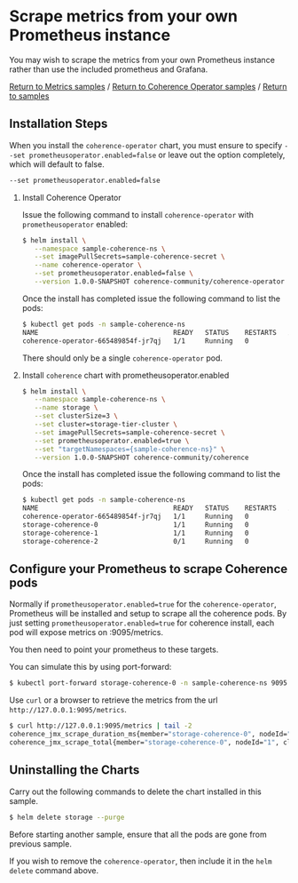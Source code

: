 # Scrape metrics from your own Prometheus instance

You may wish to scrape the metrics from your own Prometheus instance rather than use the 
included prometheus and Grafana. 

[Return to Metrics samples](../) / [Return to Coherence Operator samples](../../) / [Return to samples](../../../README.md#list-of-samples)

## Installation Steps

When you install the `coherence-operator` chart, you must ensure to specify `--set prometheusoperator.enabled=false`
 or leave out the option completely, which will default to false. 

```bash
--set prometheusoperator.enabled=false
```

1. Install Coherence Operator

   Issue the following command to install `coherence-operator` with `prometheusoperator` enabled:
   
   ```bash
   $ helm install \
      --namespace sample-coherence-ns \
      --set imagePullSecrets=sample-coherence-secret \
      --name coherence-operator \
      --set prometheusoperator.enabled=false \
      --version 1.0.0-SNAPSHOT coherence-community/coherence-operator
   ```
   
   Once the install has completed issue the following command to list the pods:
   ```bash
   $ kubectl get pods -n sample-coherence-ns
   NAME                                  READY   STATUS    RESTARTS   AGE
   coherence-operator-665489854f-jr7qj   1/1     Running   0          9s
   ```
   
   There should only be a single `coherence-operator` pod.
   
1. Install `coherence` chart with prometheusoperator.enabled

   ```bash
   $ helm install \
      --namespace sample-coherence-ns \
      --name storage \
      --set clusterSize=3 \
      --set cluster=storage-tier-cluster \
      --set imagePullSecrets=sample-coherence-secret \
      --set prometheusoperator.enabled=true \
      --set "targetNamespaces={sample-coherence-ns}" \
      --version 1.0.0-SNAPSHOT coherence-community/coherence
   ```
   
   Once the install has completed issue the following command to list the pods:

   ```bash
   $ kubectl get pods -n sample-coherence-ns
   NAME                                  READY   STATUS    RESTARTS   AGE
   coherence-operator-665489854f-jr7qj   1/1     Running   0          3m
   storage-coherence-0                   1/1     Running   0          1m
   storage-coherence-1                   1/1     Running   0          1m
   storage-coherence-2                   0/1     Running   0          22s
   ```
 
## Configure your Prometheus to scrape Coherence pods

Normally if `prometheusoperator.enabled=true` for the `coherence-operator`, Prometheus will be installed and setup 
to scrape all the coherence pods. By just setting `prometheusoperator.enabled=true` for coherence install, 
each pod will expose metrics on :9095/metrics. 

You then need to point your prometheus to these targets.

You can simulate this by using port-forward:

```bash
$ kubectl port-forward storage-coherence-0 -n sample-coherence-ns 9095:9095
```

Use `curl` or a browser to retrieve the metrics from the url `http://127.0.0.1:9095/metrics`.

```bash
$ curl http://127.0.0.1:9095/metrics | tail -2
coherence_jmx_scrape_duration_ms{member="storage-coherence-0", nodeId="1", cluster="storage-tier-cluster", site="coherence.sample-coherence-ns.svc.cluster.local", machine="docker-for-desktop", role="CoherenceServer"} 6
coherence_jmx_scrape_total{member="storage-coherence-0", nodeId="1", cluster="storage-tier-cluster", site="coherence.sample-coherence-ns.svc.cluster.local", machine="docker-for-desktop", role="CoherenceServer"} 1
```

## Uninstalling the Charts

Carry out the following commands to delete the chart installed in this sample.

```bash
$ helm delete storage --purge
```

Before starting another sample, ensure that all the pods are gone from previous sample.

If you wish to remove the `coherence-operator`, then include it in the `helm delete` command above.



